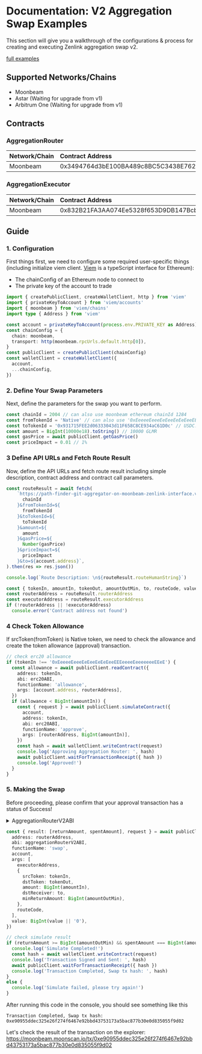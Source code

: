 # Documentation: V2 Aggregation Swap Examples

This section will give you a walkthrough of the configurations & process for creating and executing Zenlink aggregation swap v2.

[full examples](../examples/v2-aggregation-router-api-example/index.ts)

## Supported Networks/Chains

- Moonbeam 
- Astar (Waiting for upgrade from v1)
- Arbitrum One (Waiting for upgrade from v1)

## Contracts

### AggregationRouter

| Network/Chain    | Contract Address                           |
| :--------------- | :----------------------------------------- |
| Moonbeam         | 0x3494764d3bE100BA489c8BC5C3438E7629c5e5E5 |

### AggregationExecutor

| Network/Chain    | Contract Address                           |
| :--------------- | :----------------------------------------- |
| Moonbeam         | 0x832B21FA3AA074Ee5328f653D9DB147Bcb155C7a |

## Guide

### 1. Configuration

First things first, we need to configure some required user-specific things (including initialize viem client. [Viem](https://github.com/wagmi-dev/viem) is a typeScript interface for Ethereum):

- The chainConfig of an Ethereum node to connect to
- The private key of the account to trade

```ts
import { createPublicClient, createWalletClient, http } from 'viem'
import { privateKeyToAccount } from 'viem/accounts'
import { moonbeam } from 'viem/chains'
import type { Address } from 'viem'

const account = privateKeyToAccount(process.env.PRIVATE_KEY as Address)
const chainConfig = {
  chain: moonbeam,
  transport: http(moonbeam.rpcUrls.default.http[0]),
}
const publicClient = createPublicClient(chainConfig)
const walletClient = createWalletClient({
  account,
  ...chainConfig,
})
```

### 2. Define Your Swap Parameters

Next, define the parameters for the swap you want to perform.

```ts
const chainId = 2004 // can also use moonbeam ethereum chainId 1284
const fromTokenId = 'Native' // can also use '0xEeeeeEeeeEeEeeEeEeEeeEEEeeeeEeeeeeeeEEeE' as Native address
const toTokenId = '0x931715FEE2d06333043d11F658C8CE934aC61D0c' // USDC.wh address
const amount = BigInt(10000e18).toString() // 10000 GLMR
const gasPrice = await publicClient.getGasPrice()
const priceImpact = 0.01 // 1%
```

### 3 Define API URLs and Fetch Route Result

Now, define the API URLs and fetch route result including simple description, contract address and contract call parameters.

```ts
const routeResult = await fetch(
    `https://path-finder-git-aggregator-on-moonbeam-zenlink-interface.vercel.app/v2?chainId=${
      chainId
    }&fromTokenId=${
      fromTokenId
    }&toTokenId=${
      toTokenId
    }&amount=${
      amount
    }&gasPrice=${
      Number(gasPrice)
    }&priceImpact=${
      priceImpact
    }&to=${account.address}`,
).then(res => res.json())

console.log(`Route Description: \n${routeResult.routeHumanString}`)

const { tokenIn, amountIn, tokenOut, amountOutMin, to, routeCode, value } = routeResult.routeParams
const routerAddress = routeResult.routerAddress
const executorAddress = routeResult.executorAddress
if (!routerAddress || !executorAddress)
  console.error('Contract address not found')
```

### 4 Check Token Allowance

If srcToken(fromToken) is Native token, we need to check the allowance and create the token allowance (approval) transaction.

```ts
// check erc20 allowance
if (tokenIn !== '0xEeeeeEeeeEeEeeEeEeEeeEEEeeeeEeeeeeeeEEeE') {
  const allowance = await publicClient.readContract({
    address: tokenIn,
    abi: erc20ABI,
    functionName: 'allowance',
    args: [account.address, routerAddress],
  })
  if (allowance < BigInt(amountIn)) {
    const { request } = await publicClient.simulateContract({
      account,
      address: tokenIn,
      abi: erc20ABI,
      functionName: 'approve',
      args: [routerAddress, BigInt(amountIn)],
    })
    const hash = await walletClient.writeContract(request)
    console.log('Approving Aggregation Router: ', hash)
    await publicClient.waitForTransactionReceipt({ hash })
    console.log('Approved!')
  }
}
```

### 5. Making the Swap

Before proceeding, please confirm that your approval transaction has a status of Success!

<details>
<summary>AggregationRouterV2ABI</summary>

```ts
const aggregationRouterV2ABI = [
  {
    inputs: [
      {
        internalType: 'contract IAggregationExecutor',
        name: 'executor',
        type: 'address',
      },
      {
        components: [
          {
            internalType: 'Currency',
            name: 'srcToken',
            type: 'address',
          },
          {
            internalType: 'Currency',
            name: 'dstToken',
            type: 'address',
          },
          {
            internalType: 'address',
            name: 'dstReceiver',
            type: 'address',
          },
          {
            internalType: 'uint256',
            name: 'amount',
            type: 'uint256',
          },
          {
            internalType: 'uint256',
            name: 'minReturnAmount',
            type: 'uint256',
          },
        ],
        internalType: 'struct AggregationRouter.SwapDescription',
        name: 'desc',
        type: 'tuple',
      },
      {
        internalType: 'bytes',
        name: 'route',
        type: 'bytes',
      },
    ],
    name: 'swap',
    outputs: [
      {
        internalType: 'uint256',
        name: 'returnAmount',
        type: 'uint256',
      },
      {
        internalType: 'uint256',
        name: 'spentAmount',
        type: 'uint256',
      },
    ],
    stateMutability: 'payable',
    type: 'function',
  },
] as const
```

</details>

```ts
const { result: [returnAmount, spentAmount], request } = await publicClient.simulateContract({
  address: routerAddress,
  abi: aggregationRouterV2ABI,
  functionName: 'swap',
  account,
  args: [
    executorAddress,
    {
      srcToken: tokenIn,
      dstToken: tokenOut,
      amount: BigInt(amountIn),
      dstReceiver: to,
      minReturnAmount: BigInt(amountOutMin),
    },
    routeCode,
  ],
  value: BigInt(value || '0'),
})

// check simulate result
if (returnAmount >= BigInt(amountOutMin) && spentAmount === BigInt(amount)) {
  console.log('Simulate Completed!')
  const hash = await walletClient.writeContract(request)
  console.log('Transaction Signed and Sent: ', hash)
  await publicClient.waitForTransactionReceipt({ hash })
  console.log('Transaction Completed, Swap tx hash: ', hash)
}
else {
  console.log('Simulate failed, please try again!')
}
```

After running this code in the console, you should see something like this

`Transaction Completed, Swap tx hash: 0xe90955ddec325e26f274f6467e92bbd43753173a5bac877b30e0d835055f9d02`

Let's check the result of the transaction on the explorer: https://moonbeam.moonscan.io/tx/0xe90955ddec325e26f274f6467e92bbd43753173a5bac877b30e0d835055f9d02

